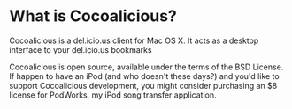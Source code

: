 # What is Cocoalicious? 

Cocoalicious is a del.icio.us client for Mac OS X. It
acts as a desktop interface to your del.icio.us bookmarks

Cocoalicious is open source, available under the terms of the BSD License. If
happen to have an iPod (and who doesn't these days?) and you'd like to support
Cocoalicious development, you might consider purchasing an $8 license for
PodWorks, my iPod song transfer application.


